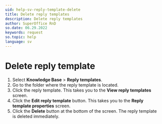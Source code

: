 ```yaml
---
uid: help-sv-reply-template-delete
title: Delete reply templates
description: Delete reply templates
author: SuperOffice RnD
so.date: 06.29.2022
keywords: request
so.topic: help
language: sv
---
```


# Delete reply template

1. Select **Knowledge Base** > **Reply templates**.
2. Go to the folder where the reply template is located.
3. Click the reply template. This takes you to the **View reply templates** screen.
4. Click the **Edit reply template** button. This takes you to the **Reply template properties** screen.
5. Click the **Delete** button at the bottom of the screen. The reply template is deleted immediately.

